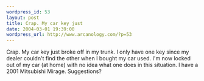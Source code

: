 ```yaml
--- 
wordpress_id: 53
layout: post
title: Crap. My car key just
date: 2004-03-01 19:39:00
wordpress_url: http://www.arcanology.com/?p=53
---
```

Crap. My car key just broke off in my trunk. I only have one key since my dealer couldn't find the other when I bought my car used. I'm now locked out of my car (at home) with no idea what one does in this situation. I have a 2001 Mitsubishi Mirage. Suggestions?